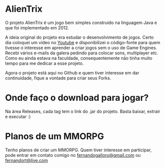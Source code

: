 # AlienTrix

O projeto AlienTrix é um jogo bem simples construído na linguagem Java e que foi implementado em 2012. 

A ideia original do projeto era estudar o desenvolvimento de jogos. Certo dia coloquei um vídeo no [Youtube](https://www.youtube.com/watch?v=SQK7QYAdFSk) e disponibilizei o código-fonte para quem tivesse o interesse em aprender a criar jogos sem o uso de Game Engines. Recebi vários e-mails da galera pedindo para colocar sons, multiplayer etc. Como eu ainda estava na faculdade, consequentemente não tinha muito tempo para me dedicar a esse projeto. 

Agora o projeto está aqui no Github e quem tiver interesse em dar continuidade, fique a vontade para criar seus Forks. 

# Onde faço o download para jogar?

Na área Releases, cada tag tem o link do .jar do projeto. Basta baixar, extrair e executar :)

# Planos de um MMORPG

Tenho planos de criar um MMORPG. Quem tiver interesse em participar, pode entrar em contato comigo no fernandogalloro@gmail.com ou fernandort@live.com






